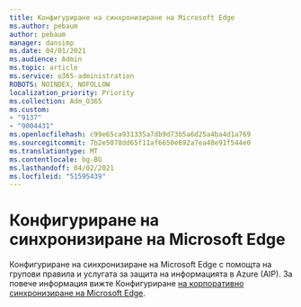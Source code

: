 ```yaml
---
title: Конфигуриране на синхронизиране на Microsoft Edge
ms.author: pebaum
author: pebaum
manager: dansimp
ms.date: 04/01/2021
ms.audience: Admin
ms.topic: article
ms.service: o365-administration
ROBOTS: NOINDEX, NOFOLLOW
localization_priority: Priority
ms.collection: Adm_O365
ms.custom:
- "9137"
- "9004431"
ms.openlocfilehash: c99e65ca931335a7db9d73b5a6d25a4ba4d1a769
ms.sourcegitcommit: 7b2e5078dd65f11af6650e692a7ea48e91f544e0
ms.translationtype: MT
ms.contentlocale: bg-BG
ms.lasthandoff: 04/02/2021
ms.locfileid: "51595439"
---
```

# <a name="configure-microsoft-edge-sync"></a>Конфигуриране на синхронизиране на Microsoft Edge

Конфигуриране на синхронизиране на Microsoft Edge с помощта на групови правила и услугата за защита на информацията в Azure (AIP). За повече информация вижте Конфигуриране [на корпоративно синхронизиране на Microsoft Edge](https://docs.microsoft.com/deployedge/microsoft-edge-enterprise-sync).
